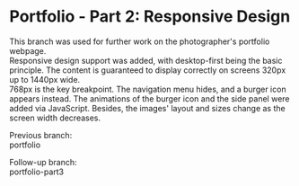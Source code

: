# Portfolio - Part 2: Responsive Design
This branch was used for further work on the photographer's portfolio webpage.<br>
Responsive design support was added, with desktop-first being the basic principle. The content is guaranteed to display correctly on screens 320px up to 1440px wide.<br>
768px is the key breakpoint. The navigation menu hides, and a burger icon appears instead. The animations of the burger icon and the side panel were added via JavaScript. Besides, the images' layout and sizes change as the screen width decreases. 

Previous branch:<br>
portfolio

Follow-up branch:<br>
portfolio-part3
